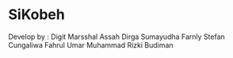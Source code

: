 # SiKobeh
Develop by :
Digit Marsshal Assah
Dirga Sumayudha
Farnly Stefan Cungaliwa
Fahrul Umar
Muhammad Rizki Budiman
